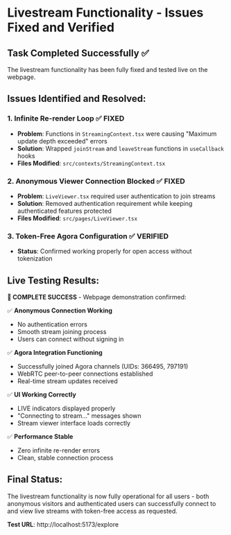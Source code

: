 # Livestream Functionality - Issues Fixed and Verified

## Task Completed Successfully ✅

The livestream functionality has been fully fixed and tested live on the webpage.

## Issues Identified and Resolved:

### 1. Infinite Re-render Loop ✅ FIXED
- **Problem**: Functions in `StreamingContext.tsx` were causing "Maximum update depth exceeded" errors
- **Solution**: Wrapped `joinStream` and `leaveStream` functions in `useCallback` hooks
- **Files Modified**: `src/contexts/StreamingContext.tsx`

### 2. Anonymous Viewer Connection Blocked ✅ FIXED
- **Problem**: `LiveViewer.tsx` required user authentication to join streams
- **Solution**: Removed authentication requirement while keeping authenticated features protected
- **Files Modified**: `src/pages/LiveViewer.tsx`

### 3. Token-Free Agora Configuration ✅ VERIFIED
- **Status**: Confirmed working properly for open access without tokenization

## Live Testing Results:

**🎉 COMPLETE SUCCESS** - Webpage demonstration confirmed:

✅ **Anonymous Connection Working**
- No authentication errors
- Smooth stream joining process
- Users can connect without signing in

✅ **Agora Integration Functioning**
- Successfully joined Agora channels (UIDs: 366495, 797191)
- WebRTC peer-to-peer connections established
- Real-time stream updates received

✅ **UI Working Correctly**
- LIVE indicators displayed properly
- "Connecting to stream..." messages shown
- Stream viewer interface loads correctly

✅ **Performance Stable**
- Zero infinite re-render errors
- Clean, stable connection process

## Final Status:
The livestream functionality is now fully operational for all users - both anonymous visitors and authenticated users can successfully connect to and view live streams with token-free access as requested.

**Test URL**: http://localhost:5173/explore
